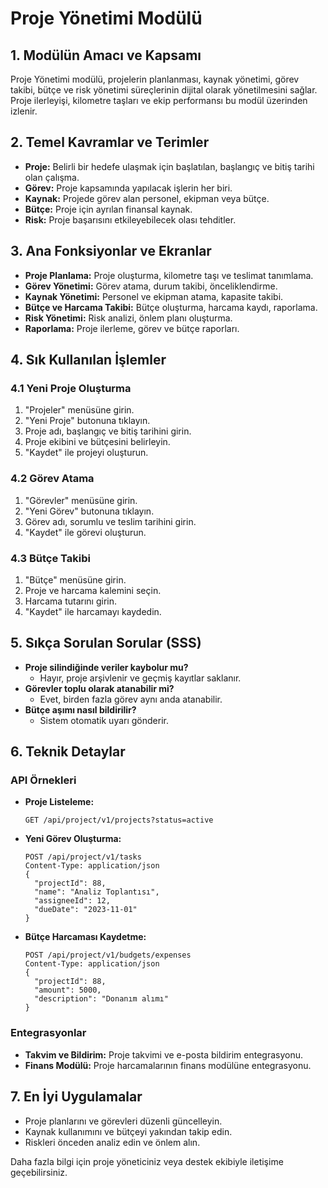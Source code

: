 # Proje Yönetimi Modülü

## 1. Modülün Amacı ve Kapsamı
Proje Yönetimi modülü, projelerin planlanması, kaynak yönetimi, görev takibi, bütçe ve risk yönetimi süreçlerinin dijital olarak yönetilmesini sağlar. Proje ilerleyişi, kilometre taşları ve ekip performansı bu modül üzerinden izlenir.

## 2. Temel Kavramlar ve Terimler
- **Proje:** Belirli bir hedefe ulaşmak için başlatılan, başlangıç ve bitiş tarihi olan çalışma.
- **Görev:** Proje kapsamında yapılacak işlerin her biri.
- **Kaynak:** Projede görev alan personel, ekipman veya bütçe.
- **Bütçe:** Proje için ayrılan finansal kaynak.
- **Risk:** Proje başarısını etkileyebilecek olası tehditler.

## 3. Ana Fonksiyonlar ve Ekranlar
- **Proje Planlama:** Proje oluşturma, kilometre taşı ve teslimat tanımlama.
- **Görev Yönetimi:** Görev atama, durum takibi, önceliklendirme.
- **Kaynak Yönetimi:** Personel ve ekipman atama, kapasite takibi.
- **Bütçe ve Harcama Takibi:** Bütçe oluşturma, harcama kaydı, raporlama.
- **Risk Yönetimi:** Risk analizi, önlem planı oluşturma.
- **Raporlama:** Proje ilerleme, görev ve bütçe raporları.

## 4. Sık Kullanılan İşlemler
### 4.1 Yeni Proje Oluşturma
1. "Projeler" menüsüne girin.
2. "Yeni Proje" butonuna tıklayın.
3. Proje adı, başlangıç ve bitiş tarihini girin.
4. Proje ekibini ve bütçesini belirleyin.
5. "Kaydet" ile projeyi oluşturun.

### 4.2 Görev Atama
1. "Görevler" menüsüne girin.
2. "Yeni Görev" butonuna tıklayın.
3. Görev adı, sorumlu ve teslim tarihini girin.
4. "Kaydet" ile görevi oluşturun.

### 4.3 Bütçe Takibi
1. "Bütçe" menüsüne girin.
2. Proje ve harcama kalemini seçin.
3. Harcama tutarını girin.
4. "Kaydet" ile harcamayı kaydedin.

## 5. Sıkça Sorulan Sorular (SSS)
- **Proje silindiğinde veriler kaybolur mu?**
  - Hayır, proje arşivlenir ve geçmiş kayıtlar saklanır.
- **Görevler toplu olarak atanabilir mi?**
  - Evet, birden fazla görev aynı anda atanabilir.
- **Bütçe aşımı nasıl bildirilir?**
  - Sistem otomatik uyarı gönderir.

## 6. Teknik Detaylar
### API Örnekleri
- **Proje Listeleme:**
  ```http
  GET /api/project/v1/projects?status=active
  ```
- **Yeni Görev Oluşturma:**
  ```http
  POST /api/project/v1/tasks
  Content-Type: application/json
  {
    "projectId": 88,
    "name": "Analiz Toplantısı",
    "assigneeId": 12,
    "dueDate": "2023-11-01"
  }
  ```
- **Bütçe Harcaması Kaydetme:**
  ```http
  POST /api/project/v1/budgets/expenses
  Content-Type: application/json
  {
    "projectId": 88,
    "amount": 5000,
    "description": "Donanım alımı"
  }
  ```

### Entegrasyonlar
- **Takvim ve Bildirim:** Proje takvimi ve e-posta bildirim entegrasyonu.
- **Finans Modülü:** Proje harcamalarının finans modülüne entegrasyonu.

## 7. En İyi Uygulamalar
- Proje planlarını ve görevleri düzenli güncelleyin.
- Kaynak kullanımını ve bütçeyi yakından takip edin.
- Riskleri önceden analiz edin ve önlem alın.

Daha fazla bilgi için proje yöneticiniz veya destek ekibiyle iletişime geçebilirsiniz. 
